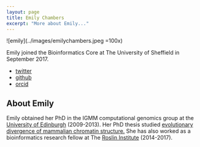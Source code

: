 ```yaml
---
layout: page
title: Emily Chambers
excerpt: "More about Emily..."
---
```

![emily](../images/emilychambers.jpeg =100x)





Emily joined the Bioinformatics Core at The University of Sheffield in September 2017.
- [twitter](https://twitter.com/evc_sheffield)
- [github](https://github.com/evchambers)
- [orcid](https://orcid.org/0000-0003-1252-8059)

## About Emily
Emily obtained her PhD in the IGMM computational genomics group at the [University of Edinburgh](https://www.ed.ac.uk/) (2009-2013). Her PhD thesis studied [evolutionary divergence of mammalian chromatin structure.](https://journals.plos.org/ploscompbiol/article?id=10.1371/journal.pcbi.1003017) She has also worked as a bioinformatics research fellow at The [Roslin Institute](https://www.ed.ac.uk/roslin) (2014-2017).
